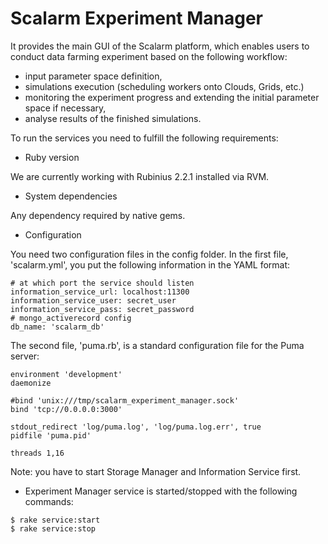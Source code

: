 Scalarm Experiment Manager
==========================

It provides the main GUI of the Scalarm platform, which enables users to conduct data farming experiment based on
the following workflow:

  * input parameter space definition,
  * simulations execution (scheduling workers onto Clouds, Grids, etc.)
  * monitoring the experiment progress and extending the initial parameter space if necessary,
  * analyse results of the finished simulations.

To run the services you need to fulfill the following requirements:

* Ruby version

We are currently working with Rubinius 2.2.1 installed via RVM.

* System dependencies

Any dependency required by native gems.


* Configuration

You need two configuration files in the config folder.
In the first file, 'scalarm.yml', you put the following information in the YAML format:

```
# at which port the service should listen
information_service_url: localhost:11300
information_service_user: secret_user
information_service_pass: secret_password
# mongo_activerecord config
db_name: 'scalarm_db'
```

The second file, 'puma.rb', is a standard configuration file for the Puma server:
```
environment 'development'
daemonize

#bind 'unix:///tmp/scalarm_experiment_manager.sock'
bind 'tcp://0.0.0.0:3000'

stdout_redirect 'log/puma.log', 'log/puma.log.err', true
pidfile 'puma.pid'

threads 1,16
```

Note: you have to start Storage Manager and Information Service first.

* Experiment Manager service is started/stopped with the following commands:

```
$ rake service:start
$ rake service:stop
```